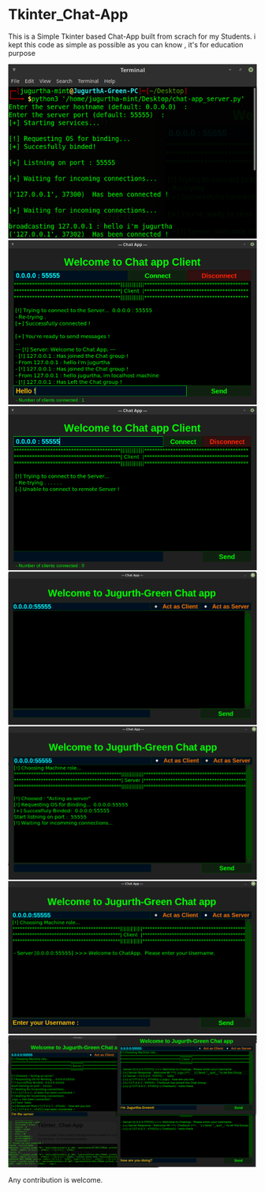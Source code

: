 # Tkinter_Chat-App

This is a Simple Tkinter based Chat-App built from scrach for my Students.
i kept this code as simple as possible  as you can know , it's for education purpose

![ScreenShot](/screenshots/1.png)
![ScreenShot](/screenshots/2.png)
![ScreenShot](/screenshots/3.png)
![ScreenShot](/screenshots/4.png)
![ScreenShot](/screenshots/5.png)
![ScreenShot](/screenshots/6.png)
![ScreenShot](/screenshots/7.png)

Any contribution is welcome.